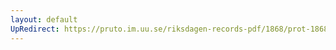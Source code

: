 ```yaml
---
layout: default
UpRedirect: https://pruto.im.uu.se/riksdagen-records-pdf/1868/prot-1868--ak--309/prot-1868--ak--309_046.pdf
---
```


